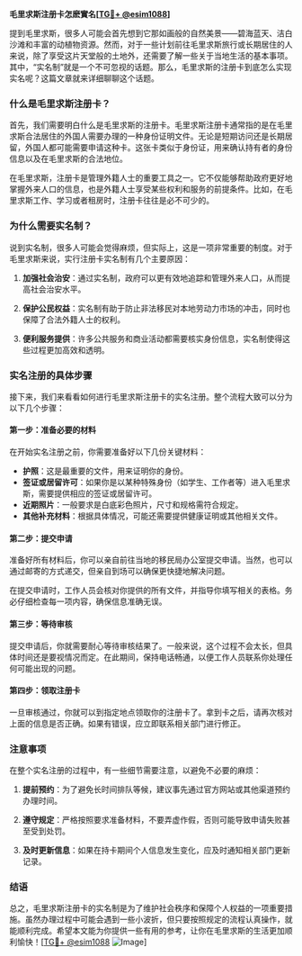 **毛里求斯注册卡怎麽實名[[TG💪+ @esim1088](https://t.me/s/esim1088)]**

提到毛里求斯，很多人可能会首先想到它那如画般的自然美景——碧海蓝天、洁白沙滩和丰富的动植物资源。然而，对于一些计划前往毛里求斯旅行或长期居住的人来说，除了享受这片天堂般的土地外，还需要了解一些关于当地生活的基本事项。其中，“实名制”就是一个不可忽视的话题。那么，毛里求斯的注册卡到底怎么实现实名呢？这篇文章就来详细聊聊这个话题。

### 什么是毛里求斯注册卡？

首先，我们需要明白什么是毛里求斯的注册卡。毛里求斯注册卡通常指的是在毛里求斯合法居住的外国人需要办理的一种身份证明文件。无论是短期访问还是长期居留，外国人都可能需要申请这种卡。这张卡类似于身份证，用来确认持有者的身份信息以及在毛里求斯的合法地位。

在毛里求斯，注册卡是管理外籍人士的重要工具之一。它不仅能够帮助政府更好地掌握外来人口的信息，也是外籍人士享受某些权利和服务的前提条件。比如，在毛里求斯工作、学习或者租房时，注册卡往往是必不可少的。

### 为什么需要实名制？

说到实名制，很多人可能会觉得麻烦，但实际上，这是一项非常重要的制度。对于毛里求斯来说，实行注册卡实名制有几个主要原因：

1. **加强社会治安**：通过实名制，政府可以更有效地追踪和管理外来人口，从而提高社会治安水平。
   
2. **保护公民权益**：实名制有助于防止非法移民对本地劳动力市场的冲击，同时也保障了合法外籍人士的权利。

3. **便利服务提供**：许多公共服务和商业活动都需要核实身份信息，实名制使得这些过程更加高效和透明。

### 实名注册的具体步骤

接下来，我们来看看如何进行毛里求斯注册卡的实名注册。整个流程大致可以分为以下几个步骤：

#### 第一步：准备必要的材料

在开始实名注册之前，你需要准备好以下几份关键材料：

- **护照**：这是最重要的文件，用来证明你的身份。
- **签证或居留许可**：如果你是以某种特殊身份（如学生、工作者等）进入毛里求斯，需要提供相应的签证或居留许可。
- **近期照片**：一般要求是白底彩色照片，尺寸和规格需符合规定。
- **其他补充材料**：根据具体情况，可能还需要提供健康证明或其他相关文件。

#### 第二步：提交申请

准备好所有材料后，你可以亲自前往当地的移民局办公室提交申请。当然，也可以通过邮寄的方式递交，但亲自到场可以确保更快捷地解决问题。

在提交申请时，工作人员会核对你提供的所有文件，并指导你填写相关的表格。务必仔细检查每一项内容，确保信息准确无误。

#### 第三步：等待审核

提交申请后，你就需要耐心等待审核结果了。一般来说，这个过程不会太长，但具体时间还是要视情况而定。在此期间，保持电话畅通，以便工作人员联系你处理任何可能出现的问题。

#### 第四步：领取注册卡

一旦审核通过，你就可以到指定地点领取你的注册卡了。拿到卡之后，请再次核对上面的信息是否正确。如果有错误，应立即联系相关部门进行修正。

### 注意事项

在整个实名注册的过程中，有一些细节需要注意，以避免不必要的麻烦：

1. **提前预约**：为了避免长时间排队等候，建议事先通过官方网站或其他渠道预约办理时间。
   
2. **遵守规定**：严格按照要求准备材料，不要弄虚作假，否则可能导致申请失败甚至受到处罚。

3. **及时更新信息**：如果在持卡期间个人信息发生变化，应及时通知相关部门更新记录。

### 结语

总之，毛里求斯注册卡的实名制是为了维护社会秩序和保障个人权益的一项重要措施。虽然办理过程中可能会遇到一些小波折，但只要按照规定的流程认真操作，就能顺利完成。希望本文能为你提供一些有用的参考，让你在毛里求斯的生活更加顺利愉快！[[TG💪+ @esim1088](https://t.me/s/esim1088) ![Image](https://i.postimg.cc/4NQfJmqS/Snipaste-2025-05-13-00-14-12.png)]